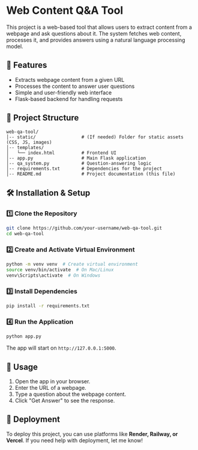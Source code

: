 # Web Content Q&A Tool

This project is a web-based tool that allows users to extract content from a webpage and ask questions about it. The system fetches web content, processes it, and provides answers using a natural language processing model.

## 🚀 Features
- Extracts webpage content from a given URL
- Processes the content to answer user questions
- Simple and user-friendly web interface
- Flask-based backend for handling requests

## 📂 Project Structure
```
web-qa-tool/
│-- static/                 # (If needed) Folder for static assets (CSS, JS, images)
│-- templates/
│   └── index.html          # Frontend UI
│-- app.py                  # Main Flask application
│-- qa_system.py            # Question-answering logic
│-- requirements.txt        # Dependencies for the project
│-- README.md               # Project documentation (this file)
```

## 🛠 Installation & Setup
### 1️⃣ Clone the Repository
```sh
git clone https://github.com/your-username/web-qa-tool.git
cd web-qa-tool
```

### 2️⃣ Create and Activate Virtual Environment
```sh
python -m venv venv  # Create virtual environment
source venv/bin/activate  # On Mac/Linux
venv\Scripts\activate  # On Windows
```

### 3️⃣ Install Dependencies
```sh
pip install -r requirements.txt
```

### 4️⃣ Run the Application
```sh
python app.py
```
The app will start on `http://127.0.0.1:5000`.

## 📜 Usage
1. Open the app in your browser.
2. Enter the URL of a webpage.
3. Type a question about the webpage content.
4. Click "Get Answer" to see the response.

## 🚀 Deployment
To deploy this project, you can use platforms like **Render, Railway, or Vercel**. If you need help with deployment, let me know!



